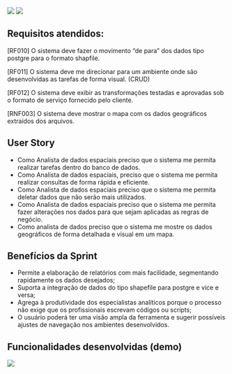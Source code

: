 <img src="https://github.com/marciosousa4/GEOFPI---Projeto-Integrador/blob/master/Loading%20images/Sprint%203.png?raw=true"/>

<img src="https://github.com/marciosousa4/GEOFPI---Projeto-Integrador/blob/master/Loading%20images/Card%20Sprint%203.png?raw=true"/>

## Requisitos atendidos:

[RF010] O sistema deve fazer o movimento “de para” dos dados tipo postgre para o formato shapfile.

[RF011] O sistema deve me direcionar para um ambiente onde são desenvolvidas as tarefas de forma visual. (CRUD)

[RF012] O sistema deve exibir as transformações testadas e aprovadas sob o formato de serviço fornecido pelo cliente. 

[RNF003] O sistema deve mostrar o mapa com os dados geográficos extraídos dos arquivos.

## User Story
*  Como Analista de dados espaciais preciso que o sistema me permita realizar tarefas dentro do banco de dados. 
* Como Analista de dados espaciais, preciso que o sistema me permita realizar consultas de forma rápida e eficiente. 
* Como Analista de dados espaciais preciso que o sistema me permita deletar dados que não serão mais utilizados. 
* Como Analista de dados espaciais preciso que o sistema me permita fazer alterações nos dados para que sejam aplicadas as regras de negócio. 
* Como analista de dados preciso que o sistema me mostre os dados geográficos de forma detalhada e visual em um mapa.


## Benefícios da Sprint
* Permite a elaboração de relatórios com mais facilidade, segmentando rapidamente os dados desejados;
* Suporta a integração de dados do tipo shapefile para postgre e vice e versa;
* Agrega à produtividade dos especialistas analíticos porque o processo não exige que os profissionais escrevam códigos ou scripts;
* O usuário poderá ter uma visão ampla da ferramenta e sugerir possíveis ajustes de navegação nos ambientes desenvolvidos.

## Funcionalidades desenvolvidas (demo)

<img src="https://github.com/marciosousa4/GEOFPI---Projeto-Integrador/blob/master/Loading%20images/GEOFPI(funcionalidades%20novas).gif?raw=true"/>
